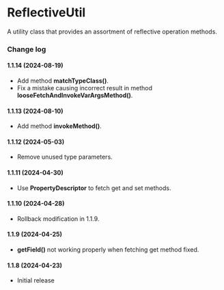 # ReflectiveUtil
A utility class that provides an assortment of reflective operation methods.

### Change log

#### 1.1.14 (2024-08-19)
*	Add method **matchTypeClass()**.
*	Fix a mistake causing incorrect result in method **looseFetchAndInvokeVarArgsMethod()**.

#### 1.1.13 (2024-08-10)
*	Add method **invokeMethod()**.

#### 1.1.12 (2024-05-03)
*	Remove unused type parameters.

#### 1.1.11 (2024-04-30)
*	Use **PropertyDescriptor** to fetch get and set methods.

#### 1.1.10 (2024-04-28)
*	Rollback modification in 1.1.9.

#### 1.1.9 (2024-04-25)
*	**getField()** not working properly when fetching get method fixed.

#### 1.1.8 (2024-04-23)
*	Initial release
